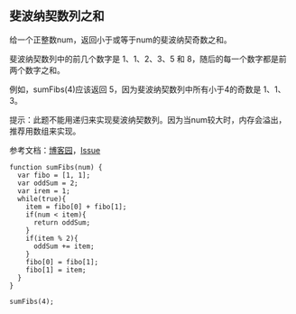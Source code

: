## 斐波纳契数列之和
给一个正整数num，返回小于或等于num的斐波纳契奇数之和。

斐波纳契数列中的前几个数字是 1、1、2、3、5 和 8，随后的每一个数字都是前两个数字之和。

例如，sumFibs(4)应该返回 5，因为斐波纳契数列中所有小于4的奇数是 1、1、3。

提示：此题不能用递归来实现斐波纳契数列。因为当num较大时，内存会溢出，推荐用数组来实现。

参考文档：[博客园](http://www.cnblogs.com/meteoric_cry/archive/2010/11/29/1891241.html)，[Issue](https://github.com/FreeCodeCampChina/freecodecamp.cn/issues/19)
```
function sumFibs(num) {
  var fibo = [1, 1];
  var oddSum = 2;
  var irem = 1;
  while(true){
    item = fibo[0] + fibo[1];
    if(num < item){
      return oddSum;
    }
    if(item % 2){
      oddSum += item;    
    }
    fibo[0] = fibo[1];
    fibo[1] = item;
  }
}

sumFibs(4);

```